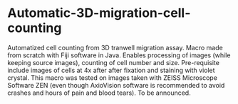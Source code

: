 # Automatic-3D-migration-cell-counting
Automatized cell counting from 3D tranwell migration assay. Macro made from scratch with Fiji software in Java. Enables processing of images (while keeping source images), counting of cell number and size. 
Pre-requisite include images of cells at 4x after after fixation and staining with violet crystal. This macro was tested on images taken with ZEISS Microscope Software ZEN (even though AxioVision software is recommended to avoid crashes and hours of pain and blood tears). To be announced. 
